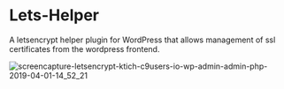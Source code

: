 # Lets-Helper

A letsencrypt helper plugin for WordPress that allows management of ssl certificates from the wordpress frontend.

![screencapture-letsencrypt-ktich-c9users-io-wp-admin-admin-php-2019-04-01-14_52_21](https://user-images.githubusercontent.com/19572974/55329394-bdec9b00-548e-11e9-9650-4f426c236d17.png)
